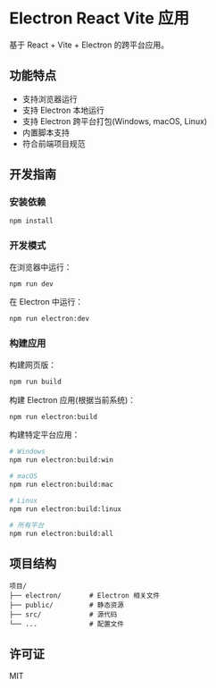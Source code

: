 # Electron React Vite 应用

基于 React + Vite + Electron 的跨平台应用。

## 功能特点

- 支持浏览器运行
- 支持 Electron 本地运行
- 支持 Electron 跨平台打包(Windows, macOS, Linux)
- 内置脚本支持
- 符合前端项目规范

## 开发指南

### 安装依赖

```bash
npm install
```

### 开发模式

在浏览器中运行：

```bash
npm run dev
```

在 Electron 中运行：

```bash
npm run electron:dev
```

### 构建应用

构建网页版：

```bash
npm run build
```

构建 Electron 应用(根据当前系统)：

```bash
npm run electron:build
```

构建特定平台应用：

```bash
# Windows
npm run electron:build:win

# macOS
npm run electron:build:mac

# Linux
npm run electron:build:linux

# 所有平台
npm run electron:build:all
```

## 项目结构

```
项目/
├── electron/       # Electron 相关文件
├── public/         # 静态资源
├── src/            # 源代码
└── ...             # 配置文件
```

## 许可证

MIT 